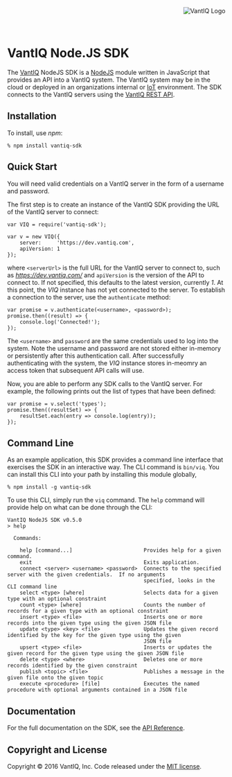 <div style="height: 50px"><img style="float:right" alt="VantIQ Logo" src="http://vantiq.com/wp-content/uploads/2015/12/vantiq.png"/></div>

# VantIQ Node.JS SDK

The [VantIQ](http://www.vantiq.com) NodeJS SDK is a [NodeJS](http://nodejs.org) module written in JavaScript that provides an API into a VantIQ system.  The VantIQ system may be in the cloud or deployed in an organizations internal or [IoT](http://en.wikipedia.org/wiki/Internet_of_Things) environment.  The SDK connects to the VantIQ servers using the [VantIQ REST API](https://dev.vantiq.com/docs/api/developer.html#api-reference-guide).

## Installation

To install, use *npm*:

    % npm install vantiq-sdk

## Quick Start

You will need valid credentials on a VantIQ server in the form of a username and password.

The first step is to create an instance of the VantIQ SDK providing the URL of the VantIQ server to connect:

    var VIQ = require('vantiq-sdk');
    
    var v = new VIQ({ 
        server:     'https://dev.vantiq.com',
        apiVersion: 1
    });

where `<serverUrl>` is the full URL for the VantIQ server to connect to, such as *https://dev.vantiq.com/* and `apiVersion` is the version of the API to connect to.  If not specified, this defaults to the latest version, currently *1*.  At this point, the *VIQ* instance has not yet connected to the server.  To establish a connection to the server, use the `authenticate` method:

    var promise = v.authenticate(<username>, <password>);
    promise.then((result) => {
        console.log('Connected!');
    });

The `<username>` and `password` are the same credentials used to log into the system.  Note the username and password are not stored either in-memory or persistently after this authentication call.  After successfully authenticating with the system, the *VIQ* instance stores in-meomry an access token that subsequent API calls will use.

Now, you are able to perform any SDK calls to the VantIQ server.  For example, the following prints out the list of types that have been defined:

    var promise = v.select('types');
    promise.then((resultSet) => {
        resultSet.each(entry => console.log(entry));
    });

## Command Line

As an example application, this SDK provides a command line interface that exercises the SDK in an interactive way.  The CLI command is `bin/viq`.  You can install this CLI into your path by installing this module globally,

    % npm install -g vantiq-sdk
    
To use this CLI, simply run the `viq` command.  The `help` command will provide help on what can be done through the CLI:

    VantIQ NodeJS SDK v0.5.0
    > help

      Commands:

        help [command...]                       Provides help for a given command.
        exit                                    Exits application.
        connect <server> <username> <password>  Connects to the specified server with the given credentials.  If no arguments
                                                specified, looks in the CLI command line
        select <type> [where]                   Selects data for a given type with an optional constraint
        count <type> [where]                    Counts the number of records for a given type with an optional constraint
        insert <type> <file>                    Inserts one or more records into the given type using the given JSON file
        update <type> <key> <file>              Updates the given record identified by the key for the given type using the given
                                                JSON file
        upsert <type> <file>                    Inserts or updates the given record for the given type using the given JSON file
        delete <type> <where>                   Deletes one or more records identified by the given constraint
        publish <topic> <file>                  Publishes a message in the given file onto the given topic
        execute <procedure> [file]              Executes the named procedure with optional arguments contained in a JSON file

## Documentation

For the full documentation on the SDK, see the [API Reference](./docs/api.md).

## Copyright and License

Copyright &copy; 2016 VantIQ, Inc.  Code released under the [MIT license](./LICENSE).

